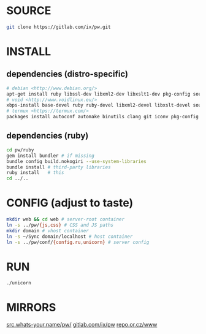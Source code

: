 # SOURCE
``` sh
git clone https://gitlab.com/ix/pw.git
```
# INSTALL
## dependencies (distro-specific)
``` sh
# debian <http://www.debian.org/>
apt-get install ruby libssl-dev libxml2-dev libxslt1-dev pkg-config source-highlight python-pygments
# void <http://www.voidlinux.eu/>
xbps-install base-devel ruby ruby-devel libxml2-devel libxslt-devel source-highlight python-Pygments
# termux <https://termux.com/>
packages install autoconf automake binutils clang git iconv pkg-config ruby ruby-dev libxslt-dev
```
## dependencies (ruby)
``` sh
cd pw/ruby
gem install bundler # if missing
bundle config build.nokogiri --use-system-libraries
bundle install # third-party libraries
ruby install   # this
cd ../..
```
# CONFIG (adjust to taste)
``` sh
mkdir web && cd web # server-root container
ln -s ../pw/{js,css} # CSS and JS paths
mkdir domain # vhost container
ln -s ~/Sync domain/localhost # host container
ln -s ../pw/conf/{config.ru,unicorn} # server config
```
# RUN
``` sh
./unicorn
```
# MIRRORS
[src.whats-your.name/pw/](http://src.whats-your.name/pw/)
[gitlab.com/ix/pw](https://gitlab.com/ix/pw)
[repo.or.cz/www](http://repo.or.cz/www)
